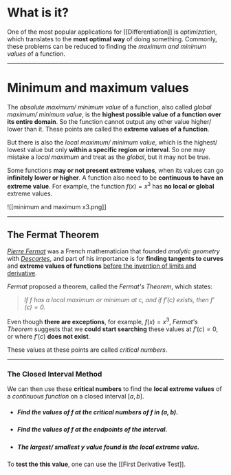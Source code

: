 # What is it?

One of the most popular applications for [[Differentiation]] is *optimization*, which translates to the **most optimal way** of doing something. Commonly, these problems can be reduced to finding the *maximum and minimum values o*f a function.
___
# Minimum and maximum values

The *absolute maximum/ minimum value* of a function, also called *global maximum/ minimum value*, is the **highest possible value of a function over its entire domain**. So the function cannot output any other value higher/ lower than it. These points are called the **extreme values of a function**.

But there is also the *local maximum/ minimum value*, which is the highest/ lowest value but only **within a specific region or interval**. So one may mistake a *local maximum* and treat as the *global*, but it may not be true.

Some functions **may or not present extreme values**, when its values can go **infinitely lower or higher**. A function also need to be **continuous to have an extreme value**. For example, the function $f(x) = x^3$ has **no local or global** extreme values.

![[minimum and maximum x3.png]]
 ___
## The Fermat Theorem

[*Pierre Fermat*](https://pt.wikipedia.org/wiki/Pierre_de_Fermat) was a French mathematician that founded *analytic geometry* with *[Descartes](https://pt.wikipedia.org/wiki/René_Descartes)*, and part of his importance is for **finding tangents to curves** and **extreme values of functions** <u>before the invention of limits and derivative</u>.

*Fermat* proposed a theorem, called the *Fermat's Theorem*, which states:

>*If $f$ has a local maximum or minimum at $c$, and if $f'(c)$ exists, then $f'(c) = 0$.*

Even though **there are exceptions**, for example, $f(x) = x^3$, *Fermat's Theorem* suggests that we **could start searching** these values at $f'(c) = 0$, or where $f'(c)$ **does not exist**.

These values at these points are called *critical numbers*.
___
### The Closed Interval Method

We can then use these **critical numbers** to find the **local extreme values** of a *continuous function* on a closed interval $[a, \, b]$.

- ##### Find the values of $f$ at the critical numbers of $f$ in $(a, \, b)$.
- ##### Find the values of $f$ at the *endpoints* of the interval.
- ##### The largest/ smallest $y$ value found is the local extreme value.

To **test the this value**, one can use the [[First Derivative Test]].

